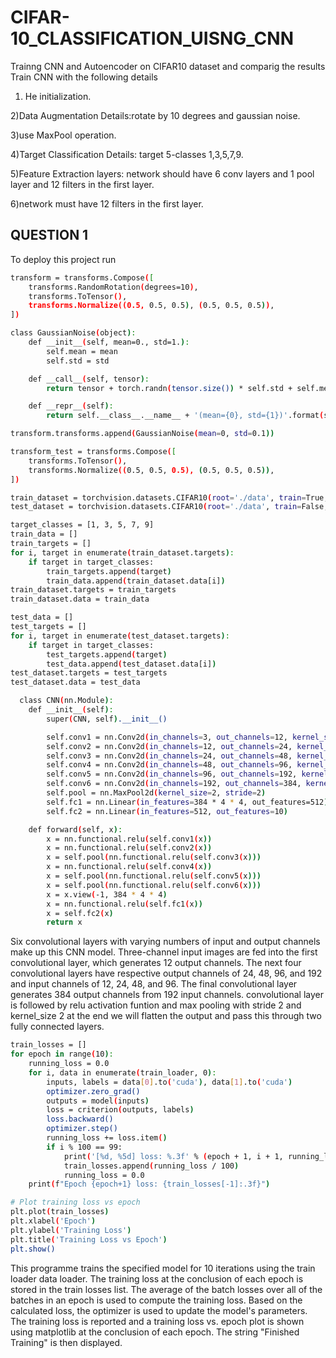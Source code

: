 # CIFAR-10_CLASSIFICATION_UISNG_CNN
Trainng CNN and Autoencoder on CIFAR10 dataset and comparig the results 
Train CNN with the following details
1) He initialization.

2)Data Augmentation Details:rotate by 10 degrees and gaussian noise.

3)use MaxPool operation.

4)Target Classification Details: target 5-classes 1,3,5,7,9.

5)Feature Extraction layers: network should have 6 conv layers and 1 pool layer and 12 filters in the first layer.

6)network must have 12 filters in the first layer.


## QUESTION 1

To deploy this project run
```bash
transform = transforms.Compose([
    transforms.RandomRotation(degrees=10), 
    transforms.ToTensor(), 
    transforms.Normalize((0.5, 0.5, 0.5), (0.5, 0.5, 0.5)), 
])

class GaussianNoise(object):
    def __init__(self, mean=0., std=1.):
        self.mean = mean
        self.std = std

    def __call__(self, tensor):
        return tensor + torch.randn(tensor.size()) * self.std + self.mean

    def __repr__(self):
        return self.__class__.__name__ + '(mean={0}, std={1})'.format(self.mean, self.std)

transform.transforms.append(GaussianNoise(mean=0, std=0.1))

transform_test = transforms.Compose([
    transforms.ToTensor(),
    transforms.Normalize((0.5, 0.5, 0.5), (0.5, 0.5, 0.5)),
])

train_dataset = torchvision.datasets.CIFAR10(root='./data', train=True, download=True, transform=transform)
test_dataset = torchvision.datasets.CIFAR10(root='./data', train=False, download=True, transform=transform_test)

target_classes = [1, 3, 5, 7, 9]
train_data = []
train_targets = []
for i, target in enumerate(train_dataset.targets):
    if target in target_classes:
        train_targets.append(target)
        train_data.append(train_dataset.data[i])
train_dataset.targets = train_targets
train_dataset.data = train_data

test_data = []
test_targets = []
for i, target in enumerate(test_dataset.targets):
    if target in target_classes:
        test_targets.append(target)
        test_data.append(test_dataset.data[i])
test_dataset.targets = test_targets
test_dataset.data = test_data
```


```bash
  class CNN(nn.Module):
    def __init__(self):
        super(CNN, self).__init__()

        self.conv1 = nn.Conv2d(in_channels=3, out_channels=12, kernel_size=3, padding=1)  
        self.conv2 = nn.Conv2d(in_channels=12, out_channels=24, kernel_size=3, padding=1)  
        self.conv3 = nn.Conv2d(in_channels=24, out_channels=48, kernel_size=3, padding=1)
        self.conv4 = nn.Conv2d(in_channels=48, out_channels=96, kernel_size=3, padding=1)
        self.conv5 = nn.Conv2d(in_channels=96, out_channels=192, kernel_size=3, padding=1)
        self.conv6 = nn.Conv2d(in_channels=192, out_channels=384, kernel_size=3, padding=1) 
        self.pool = nn.MaxPool2d(kernel_size=2, stride=2) 
        self.fc1 = nn.Linear(in_features=384 * 4 * 4, out_features=512) 
        self.fc2 = nn.Linear(in_features=512, out_features=10)

    def forward(self, x):
        x = nn.functional.relu(self.conv1(x))
        x = nn.functional.relu(self.conv2(x))
        x = self.pool(nn.functional.relu(self.conv3(x)))
        x = nn.functional.relu(self.conv4(x))
        x = self.pool(nn.functional.relu(self.conv5(x)))
        x = self.pool(nn.functional.relu(self.conv6(x)))
        x = x.view(-1, 384 * 4 * 4)
        x = nn.functional.relu(self.fc1(x))
        x = self.fc2(x)
        return x
```

Six convolutional layers with varying numbers of input and output channels make up this CNN model. Three-channel input images are fed into the first convolutional layer, which generates 12 output channels. The next four convolutional layers have respective output channels of 24, 48, 96, and 192 and input channels of 12, 24, 48, and 96. The final convolutional layer generates 384 output channels from 192 input channels.
convolutional layer is followed by relu activation funtion and max pooling with stride 2 and kernel_size 2
at the end we will flatten the output and pass this through two fully connected layers.


```bash
train_losses = []
for epoch in range(10):
    running_loss = 0.0
    for i, data in enumerate(train_loader, 0):
        inputs, labels = data[0].to('cuda'), data[1].to('cuda')
        optimizer.zero_grad()
        outputs = model(inputs)
        loss = criterion(outputs, labels)
        loss.backward()
        optimizer.step()
        running_loss += loss.item()
        if i % 100 == 99:
            print('[%d, %5d] loss: %.3f' % (epoch + 1, i + 1, running_loss / 100))
            train_losses.append(running_loss / 100)
            running_loss = 0.0
    print(f"Epoch {epoch+1} loss: {train_losses[-1]:.3f}")

# Plot training loss vs epoch
plt.plot(train_losses)
plt.xlabel('Epoch')
plt.ylabel('Training Loss')
plt.title('Training Loss vs Epoch')
plt.show()

```
This programme trains the specified model for 10 iterations using the train loader data loader. The training loss at the conclusion of each epoch is stored in the train losses list. The average of the batch losses over all of the batches in an epoch is used to compute the training loss. Based on the calculated loss, the optimizer is used to update the model's parameters. The training loss is reported and a training loss vs. epoch plot is shown using matplotlib at the conclusion of each epoch. The string "Finished Training" is then displayed.
